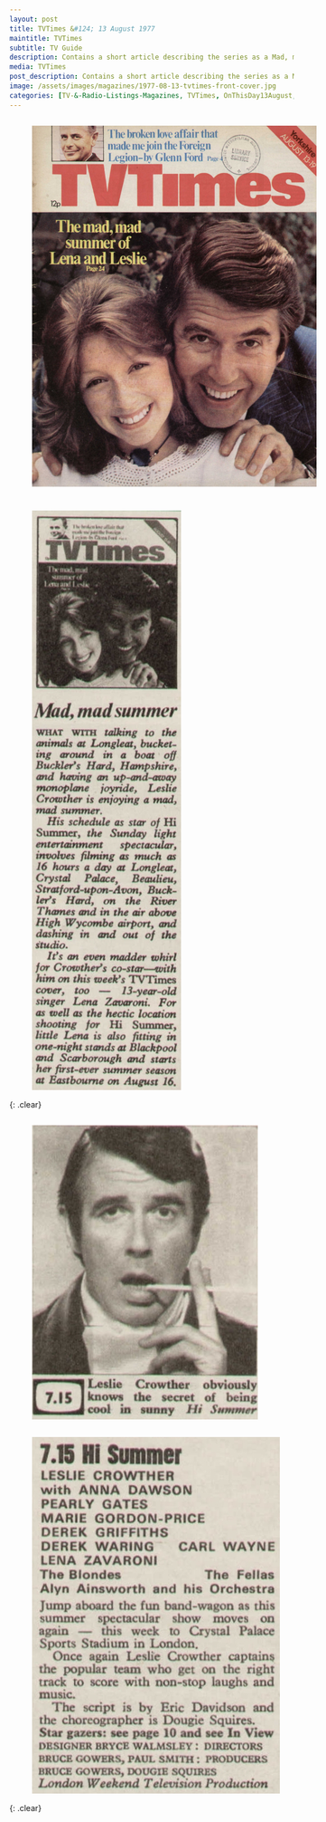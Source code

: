 ```yaml
---
layout: post
title: TVTimes &#124; 13 August 1977
maintitle: TVTimes
subtitle: TV Guide
description: Contains a short article describing the series as a Mad, mad summer for Lesley Crowther and an even madder whirl for his co-star Lena Zavaroni.
media: TVTimes
post_description: Contains a short article describing the series as a Mad, mad summer for Lesley Crowther and an even madder whirl for his co-star Lena Zavaroni.
image: /assets/images/magazines/1977-08-13-tvtimes-front-cover.jpg
categories: [TV-&-Radio-Listings-Magazines, TVTimes, OnThisDay13August, Year-1977]
---
```


<figure class="fig1">
<a href="/asset/assets/images/magazines/1977-08-13-tvtimes-front-cover.jpg"><img src="/assets/images/magazines/1977-08-13-tvtimes-front-cover.jpg" class="full-width zoom-in"/></a>
</figure>

<figure class="fig2">
<a href="/assets/images/magazines/1977-08-13-tvtimes-hi-summer.jpg"><img src="/assets/images/magazines/1977-08-13-tvtimes-hi-summer.jpg" class="full-width zoom-in"/></a>
</figure>

{: .clear}

<figure class="fig3">
<a href="/assets/images/magazines/1977-08-13-tvtimes-hi-summer-lc.jpg"><img src="/assets/images/magazines/1977-08-13-tvtimes-hi-summer-lc.jpg" class="full-width zoom-in"/></a>
</figure>

<figure class="fig4">
<a href="/assets/images/magazines/1977-08-13-tvtimes-hi-summer-details.jpg"><img src="/assets/images/magazines/1977-08-13-tvtimes-hi-summer-details.jpg" class="full-width zoom-in"/></a>
</figure>

<br />{: .clear}

<style>
.fig1 {float:left; width:74%;}

.fig2 {float:right; width:24%;}

.fig3 {float:left; width:52%;}

.fig4 {float:right; width:46%;}

@media screen and (orientation:portrait) {
.fig1 {float:left; width:100%; margin-bottom: 25px;}
.fig2 {float:left; width:100%;}
.fig3 {float:left; width:100%;}
.fig4 {float:left; width:100%;}
}
</style>

